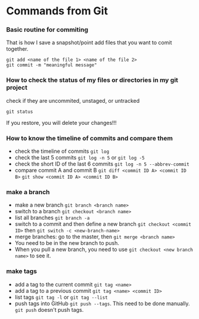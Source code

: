 # Commands from Git


### Basic routine for commiting

That is how I save a snapshot/point
add files that you want to comit together.
```
git add <name of the file 1> <name of the file 2>
git commit -m "meaningful message"
```



### How to check the status of my files or directories in my git project

check if they are uncommited, unstaged, or untracked

`git status`

If you restore, you will delete your changes!!!

### How to know the timeline of commits and compare them
- check the timeline of commits
`git log   `
- check the last 5 commits
`git log -n 5` or `git log -5`
- check the short ID of the last 6 commits
`git log -n 5 --abbrev-commit`
- compare commit A and commit B
`git diff <commit ID A> <commit ID B>`
`git show <commit ID A> <commit ID B>`

### make a branch
- make a new branch `git branch <branch name>`
- switch to a branch `git checkout <branch name>`
- list all branches `git branch -a`
- switch to a commit and then define a new branch `git checkout <commit ID>` then `git switch -c <new-branch-name>`
- merge branches: go to the master, then `git merge <branch name>`
- You need to be in the new branch to push.
- When you pull a new branch, you need to use `git checkout <new branch name>` to see it.


### make tags
- add a tag to the current commit `git tag <name>`
- add a tag to a previous commit `git tag <name> <commit ID>`
- list tags `git tag -l` or `git tag --list`
- push tags into GitHub `git push --tags`. This need to be done manually. `git push` doesn't push tags.
